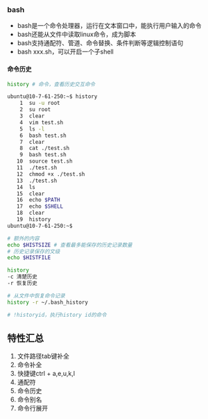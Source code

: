 ### bash

* bash是一个命令处理器，运行在文本窗口中，能执行用户输入的命令
* bash还能从文件中读取linux命令，成为脚本
* bash支持通配符、管道、命令替换、条件判断等逻辑控制语句
* bash xxx.sh，可以开启一个子shell



#### 命令历史

```bash
history # 命令，查看历史交互命令

ubuntu@10-7-61-250:~$ history
    1  su -u root
    2  su root
    3  clear
    4  vim test.sh
    5  ls -l
    6  bash test.sh
    7  clear
    8  cat ./test.sh
    9  bash test.sh
   10  source test.sh
   11  ./test.sh
   12  chmod +x ./test.sh
   13  ./test.sh
   14  ls
   15  clear
   16  echo $PATH
   17  echo $SHELL
   18  clear
   19  history
ubuntu@10-7-61-250:~$ 

# 额外的内容
echo $HISTSIZE # 查看最多能保存的历史记录数量
# 历史记录保存的文级
echo $HISTFILE

history
-c 清楚历史
-r 恢复历史

# 从文件中恢复命令记录
history -r ~/.bash_history

# !historyid，执行history id的命令 
```



## 特性汇总

1. 文件路径tab键补全
2. 命令补全
3. 快捷键ctrl + a,e,u,k,l
4. 通配符
5. 命令历史
6. 命令别名
7. 命令行展开



